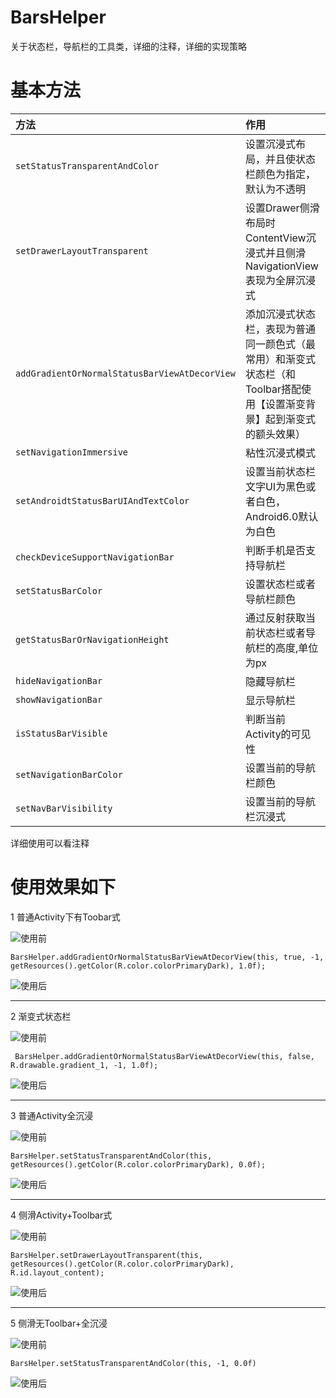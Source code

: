# BarsHelper




关于状态栏，导航栏的工具类，详细的注释，详细的实现策略


# 基本方法

| 方法                                              | 作用                                                         |
| :------------------------------------------------ | :----------------------------------------------------------- |
| ```setStatusTransparentAndColor```                | 设置沉浸式布局，并且使状态栏颜色为指定，默认为不透明         |
| ```setDrawerLayoutTransparent```                  | 设置Drawer侧滑布局时ContentView沉浸式并且侧滑NavigationView表现为全屏沉浸式 |
| ```addGradientOrNormalStatusBarViewAtDecorView``` | 添加沉浸式状态栏，表现为普通同一颜色式（最常用）和渐变式状态栏（和Toolbar搭配使用【设置渐变背景】起到渐变式的额头效果） |
| ```setNavigationImmersive```                      | 粘性沉浸式模式                                               |
| ```setAndroidtStatusBarUIAndTextColor```          | 设置当前状态栏文字UI为黑色或者白色，Android6.0默认为白色     |
| ```checkDeviceSupportNavigationBar```             | 判断手机是否支持导航栏                                       |
| ```setStatusBarColor```                           | 设置状态栏或者导航栏颜色                                     |
| ```getStatusBarOrNavigationHeight```              | 通过反射获取当前状态栏或者导航栏的高度,单位为px              |
| ```hideNavigationBar```                           | 隐藏导航栏                                                   |
| ```showNavigationBar```                           | 显示导航栏                                                   |
| ```isStatusBarVisible```                          | 判断当前Activity的可见性                                     |
| ```setNavigationBarColor```                       | 设置当前的导航栏颜色                                         |
| ```setNavBarVisibility```                       | 设置当前的导航栏沉浸式                                      |

详细使用可以看注释

# 使用效果如下



1 普通Activity下有Toobar式

![使用前](/img/Screenshot_2018-03-30-15-46-28.png) 

```
BarsHelper.addGradientOrNormalStatusBarViewAtDecorView(this, true, -1, getResources().getColor(R.color.colorPrimaryDark), 1.0f);
```

![使用后](/img/Screenshot_2018-03-30-15-50-52.png)

---

2 渐变式状态栏

![使用前](/img/Screenshot_2018-03-30-16-06-25.png)
```
 BarsHelper.addGradientOrNormalStatusBarViewAtDecorView(this, false, R.drawable.gradient_1, -1, 1.0f);
```
![使用后](/img/Screenshot_2018-03-30-16-10-49.png)

---


3 普通Activity全沉浸

![使用前](/img/Screenshot_2018-03-30-15-56-33.png)

```
BarsHelper.setStatusTransparentAndColor(this,  getResources().getColor(R.color.colorPrimaryDark), 0.0f);
```

![使用后](/img/Screenshot_2018-03-30-15-56-49.png)

---

4 侧滑Activity+Toolbar式

![使用前](/img/Screenshot_2018-03-30-15-58-48.png)

```
BarsHelper.setDrawerLayoutTransparent(this, getResources().getColor(R.color.colorPrimaryDark), R.id.layout_content);
```

![使用后](/img/Screenshot_2018-03-30-15-59-14.png)

---

5 侧滑无Toolbar+全沉浸

![使用前](/img/Screenshot_2018-03-30-16-01-26.png)
```
BarsHelper.setStatusTransparentAndColor(this, -1, 0.0f)
```
![使用后](/img/Screenshot_2018-03-30-16-04-52.png)


